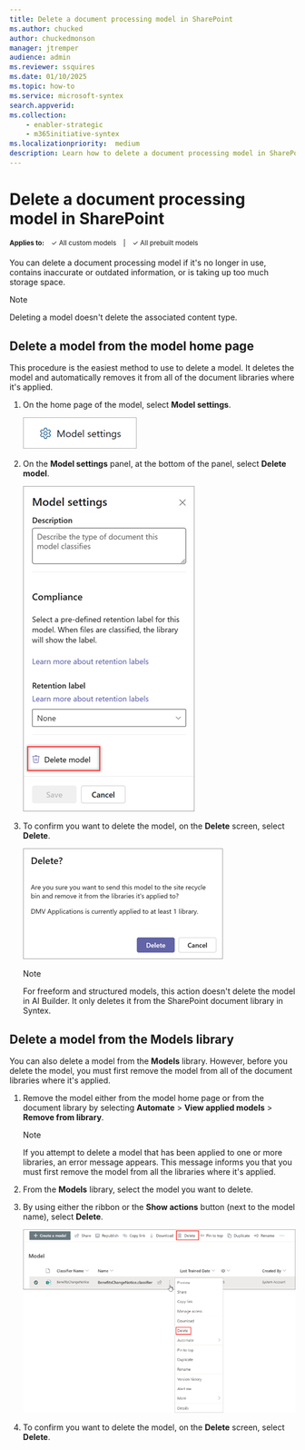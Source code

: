 ```yaml
---
title: Delete a document processing model in SharePoint
ms.author: chucked
author: chuckedmonson
manager: jtremper
audience: admin
ms.reviewer: ssquires
ms.date: 01/10/2025
ms.topic: how-to
ms.service: microsoft-syntex
search.appverid: 
ms.collection: 
    - enabler-strategic
    - m365initiative-syntex
ms.localizationpriority:  medium
description: Learn how to delete a document processing model in SharePoint.
---
```


# Delete a document processing model in SharePoint

<sup>**Applies to:**  &ensp; &#10003; All custom models &ensp; | &ensp; &#10003; All prebuilt models</sup>

You can delete a document processing model if it's no longer in use, contains inaccurate or outdated information, or is taking up too much storage space.

> [!NOTE]
> Deleting a model doesn't delete the associated content type.

## Delete a model from the model home page

This procedure is the easiest method to use to delete a model. It deletes the model and automatically removes it from all of the document libraries where it's applied.

1. On the home page of the model, select **Model settings**.

    ![Screenshot of the Models settings button on the model home page.](../media/content-understanding/model-settings-button.png)

2. On the **Model settings** panel, at the bottom of the panel, select **Delete model**.

    ![Screenshot of the Models settings panel showing Delete model option.](../media/content-understanding/model-settings-delete-model.png)

3. To confirm you want to delete the model, on the **Delete** screen, select **Delete**.

    ![Screenshot of the Delete model confirmation page.](../media/content-understanding/delete-model-confirmation.png)

   > [!NOTE]
   > For freeform and structured models, this action doesn't delete the model in AI Builder. It only deletes it from the SharePoint document library in Syntex.

## Delete a model from the Models library

You can also delete a model from the **Models** library. However, before you delete the model, you must first remove the model from all of the document libraries where it's applied.

1. Remove the model either from the model home page or from the document library by selecting **Automate** > **View applied models** > **Remove from library**.

   > [!NOTE]
   > If you attempt to delete a model that has been applied to one or more libraries, an error message appears. This message informs you that you must first remove the model from all the libraries where it's applied.
 
2. From the **Models** library, select the model you want to delete.

3. By using either the ribbon or the **Show actions** button (next to the model name), select **Delete**. 

    ![Screenshot of the Models page showing a selected model with the Delete options highlighted.](../media/content-understanding/select-model-delete.png)

4. To confirm you want to delete the model, on the **Delete** screen, select **Delete**.


